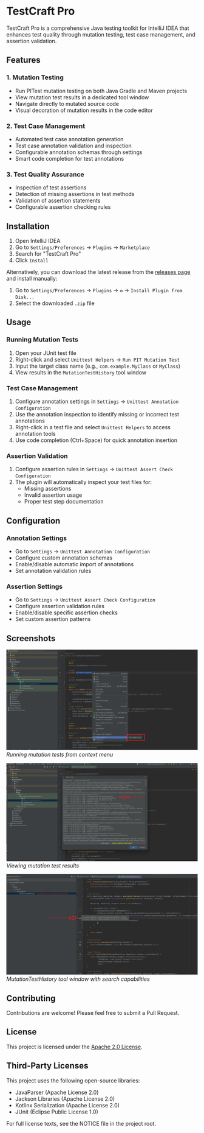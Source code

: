 # TestCraft Pro

<!-- Plugin description -->
TestCraft Pro is a comprehensive Java testing toolkit for IntelliJ IDEA that enhances test quality through mutation testing, test case management, and assertion validation.
<!-- Plugin description end -->

## Features

### 1. Mutation Testing
- Run PITest mutation testing on both Java Gradle and Maven projects
- View mutation test results in a dedicated tool window
- Navigate directly to mutated source code
- Visual decoration of mutation results in the code editor

### 2. Test Case Management
- Automated test case annotation generation
- Test case annotation validation and inspection
- Configurable annotation schemas through settings
- Smart code completion for test annotations

### 3. Test Quality Assurance
- Inspection of test assertions
- Detection of missing assertions in test methods
- Validation of assertion statements
- Configurable assertion checking rules

## Installation

1. Open IntelliJ IDEA
2. Go to `Settings/Preferences` → `Plugins` → `Marketplace`
3. Search for "TestCraft Pro"
4. Click `Install`

Alternatively, you can download the latest release from the [releases page]() and install manually:
1. Go to `Settings/Preferences` → `Plugins` → `⚙️` → `Install Plugin from Disk...`
2. Select the downloaded `.zip` file

## Usage

### Running Mutation Tests
1. Open your JUnit test file
2. Right-click and select `Unittest Helpers` → `Run PIT Mutation Test`
3. Input the target class name (e.g., `com.example.MyClass` or `MyClass`)
4. View results in the `MutationTestHistory` tool window

### Test Case Management
1. Configure annotation settings in `Settings` → `Unittest Annotation Configuration`
2. Use the annotation inspection to identify missing or incorrect test annotations
3. Right-click in a test file and select `Unittest Helpers` to access annotation tools
4. Use code completion (Ctrl+Space) for quick annotation insertion

### Assertion Validation
1. Configure assertion rules in `Settings` → `Unittest Assert Check Configuration`
2. The plugin will automatically inspect your test files for:
   - Missing assertions
   - Invalid assertion usage
   - Proper test step documentation

## Configuration

### Annotation Settings
- Go to `Settings` → `Unittest Annotation Configuration`
- Configure custom annotation schemas
- Enable/disable automatic import of annotations
- Set annotation validation rules

### Assertion Settings
- Go to `Settings` → `Unittest Assert Check Configuration`
- Configure assertion validation rules
- Enable/disable specific assertion checks
- Set custom assertion patterns

## Screenshots

![Run TestCraft Pro](./screenshots/1.png)
*Running mutation tests from context menu*

![Mutation Results](./screenshots/4.png)
*Viewing mutation test results*

![Test History](./screenshots/5.png)
*MutationTestHistory tool window with search capabilities*

## Contributing

Contributions are welcome! Please feel free to submit a Pull Request.

## License

This project is licensed under the [Apache 2.0 License](LICENSE).

## Third-Party Licenses

This project uses the following open-source libraries:

- JavaParser (Apache License 2.0)
- Jackson Libraries (Apache License 2.0)
- Kotlinx Serialization (Apache License 2.0)
- JUnit (Eclipse Public License 1.0)

For full license texts, see the NOTICE file in the project root.